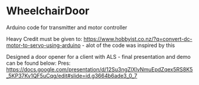 # WheelchairDoor
Arduino code for transmitter and motor controller

Heavy Credit must be given to: https://www.hobbyist.co.nz/?q=convert-dc-motor-to-servo-using-arduino - alot of the code was inspired by this


Designed a door opener for a client with ALS - final presentation and demo can be found below:
Pres: https://docs.google.com/presentation/d/12Su3ngZlXlvNmuEpdZqex5RS8K5_5KP37Kv1QF5uCqg/edit#slide=id.g3664b6ade3_0_7
